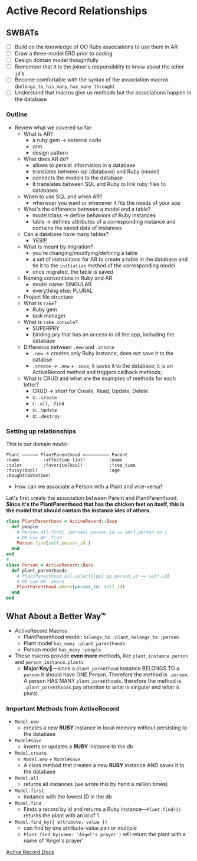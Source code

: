Active Record Relationships
===

## SWBATs
- [ ] Build on the knowledge of OO Ruby associations to use them in AR
- [ ] Draw a three-model ERD prior to coding
- [ ] Design domain model thoughtfully
- [ ] Remember that it is the joiner's responsibility to know about the other `id`'s
- [ ] Become comfortable with the syntax of the association macros (`belongs_to`, `has_many`, `has_many through`) 
- [ ] Understand that macros give us methods but the associations happen in the database

### Outline
* Review what we covered so far:
    - What is AR?
      - a ruby gem -> external code 
      - orm
      - design pattern
    - What does AR do?
      - allows to persist information in a database
      - translates between sql (database) and Ruby (model)
      - connects the models to the database
      - It translates between SQL and Ruby to link ruby files to databases
    - When to use SQL and when AR?
      - whenever you want or whenever it fits the needs of your app
    - What's the difference between a model and a table?
      - model/class -> define behaviors of Ruby instances
      - table -> defines attributes of a corresponding instance and contains the saved data of instances
    - Can a database have many tables?
      - YES!!!
    - What is meant by migration?
      - you're changing/modifying/defining a table
      - a set of instructions for AR to create a table in the database and tie it to the `initialize` method of the corresponding model
      - once migrated, the table is saved
    - Naming conventions in Ruby and AR
      - model name: SINGULAR
      - everything else: PLURAL
    - Project file structure
    - What is `rake`?
      - Ruby gem
      - task manager
    - What is `rake console`?
      - SUPERPRY
      - binding.pry that has an access to all the app, including the database
    - Difference between `.new` and `.create`
      - `.new` -> creates only Ruby instance, does not save it to the databse
      - `.create` -> `.new` + `.save`, it saves it to the database; it is an ActiveRecord method and triggers callback methods; 
    - What is CRUD and what are the examples of methods for each letter?
      - CRUD -> short for Create, Read, Update, Delete
      - c: `.create`
      - r: `.all`, `.find`
      - u: `.update`
      - d: `.destroy`

### Setting up relationships

This is our domain model:

```
Plant —————< PlantParenthood >————————— Parent
:name         :affection (int)         :name
:color        :favorite(bool)          :free_time
:fussy(bool)                           :age
:bought(datetime) 
```

- How can we associate a Person with a Plant and vice-versa?

Let's first create the association between Parent and PlantParenthood. **Since It's the PlantParenthood that has the chicken feet on itself, this is the model that should contain the instance ides of others.**

```ruby
class PlantParenthood < ActiveRecord::Base
  def people
    # Person.all.find{ |person| person.id == self.person_id }
    # OR use AR .find
    Person.find(self.person_id )
  end
end
#...
class Person < ActiveRecord::Base
  def plant_parenthoods
    # PlantParenthood.all.select{|pp| pp.person_id == self.id}
    # OR use AR .where
    PlantParenthood.where(person_id: self.id)
  end
end
```

## What About a Better Way™️

- ActiveRecord Macros
  - PlantParenthood model: `belongs_to :plant`, `belongs_to :person`
  - Plant model `has_many :plant_parenthoods`
  - Person model `has_many :people`
- These macros provide **even more** methods, like `plant_instance.person` and `person_instance.plants`
  - **Major Key🔑**––since a `plant_parenthood` instance BELONGS TO a `person` it should have ONE Person. Therefore the method is `.person`. A person HAS MANY `plant_parenthoods`, therefore the method is `.plant_parenthoods` pay attention to what is singular and what is plural.

### Important Methods from ActiveRecord

- `Model.new`
  - creates a new **RUBY** instance in local memory without persisting to the database
- `Model#save`
  - inserts or updates a **RUBY** instance to the db
- `Model.create`
  - `Model.new` + `Model#save`
  - A class method that creates a new **RUBY** instance AND saves it to the database
- `Model.all`
  - returns all instances (we wrote this by hand a million times)
- `Model.first`
  - instance with the lowest ID in the db
- `Model.find`
  - Finds a record by id and returns a Ruby instance––`Plant.find(1)` returns the plant with an id of 1
- `Model.find_by({ attribute: value })`
  - can find by one attribute-value pair or multiple
  - `Plant.find_by(name: 'Angel's prayer')` will return the plant with a name of 'Angel's prayer'

[Active Record Docs](http://edgeguides.rubyonrails.org/active_record_migrations.html#using-the-up-down-methods)
